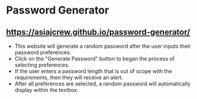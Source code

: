 # Password Generator
## https://asiajcrew.github.io/password-generator/
* This website will generate a random password after the user inputs their password preferences.
* Click on the "Generate Password" button to began the process of selecting preferences.
* If the user enters a password length that is out of scope with the requirements, then they will receive an alert.
* After all preferences are selected, a random password will automatically display within the textbox.

